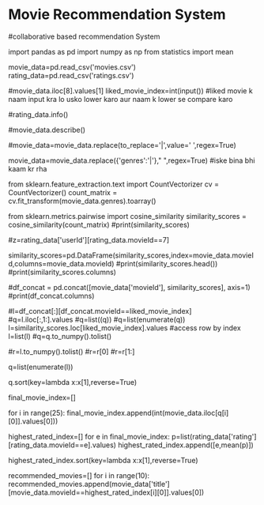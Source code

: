 # Movie Recommendation System

#collaborative based recommendation System



import pandas as pd
import numpy as np
from statistics import mean 

movie_data=pd.read_csv('movies.csv')
rating_data=pd.read_csv('ratings.csv')


#movie_data.iloc[8].values[1]
liked_movie_index=int(input())
#liked movie k naam input kra lo usko lower karo aur naam k lower se compare karo

#rating_data.info()

#movie_data.describe()

#movie_data=movie_data.replace(to_replace='\|',value=' ',regex=True)



movie_data=movie_data.replace({'genres':'\|'}," ",regex=True)   #iske bina bhi kaam kr rha


from sklearn.feature_extraction.text import CountVectorizer
cv = CountVectorizer()
count_matrix = cv.fit_transform(movie_data.genres).toarray()

from sklearn.metrics.pairwise import cosine_similarity
similarity_scores = cosine_similarity(count_matrix)
#print(similarity_scores)

#z=rating_data['userId'][rating_data.movieId==7]

similarity_scores=pd.DataFrame(similarity_scores,index=movie_data.movieId,columns=movie_data.movieId)
#print(similarity_scores.head())
#print(similarity_scores.columns)


#df_concat = pd.concat([movie_data['movieId'], similarity_scores], axis=1)
#print(df_concat.columns)

#l=df_concat[:][df_concat.movieId==liked_movie_index]
#q=l.iloc[:,1:].values
#q=list((q))
#q=list(enumerate(q))
l=similarity_scores.loc[liked_movie_index].values  #access row by index
l=list(l)
#q=q.to_numpy().tolist()

#r=l.to_numpy().tolist()
#r=r[0]
#r=r[1:]

q=list(enumerate(l))

q.sort(key=lambda x:x[1],reverse=True)

final_movie_index=[]

for i in range(25):
    final_movie_index.append(int(movie_data.iloc[q[i][0]].values[0]))

highest_rated_index=[]
for e in final_movie_index:
    p=list(rating_data['rating'][rating_data.movieId==e].values)
    highest_rated_index.append([e,mean(p)])
    
highest_rated_index.sort(key=lambda x:x[1],reverse=True)    

recommended_movies=[]
for i in range(10):
    recommended_movies.append(movie_data['title'][movie_data.movieId==highest_rated_index[i][0]].values[0])

    

